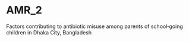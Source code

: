 # AMR_2
Factors contributing to antibiotic  misuse among parents  of school‑going children in Dhaka  City, Bangladesh
